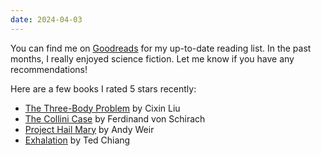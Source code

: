 ```yaml
---
date: 2024-04-03
---
```

You can find me on [Goodreads](https://www.goodreads.com/user/show/50192165-philipp) for my up-to-date reading list. In the past months, I really enjoyed science fiction. Let me know if you have any recommendations!

Here are a few books I rated 5 stars recently:

- [The Three-Body Problem](https://www.goodreads.com/book/show/20518872-the-three-body-problem) by Cixin Liu
- [The Collini Case](https://www.goodreads.com/book/show/16158581-the-collini-case) by Ferdinand von Schirach
- [Project Hail Mary](https://www.goodreads.com/book/show/54493401-project-hail-mary) by Andy Weir
- [Exhalation](https://www.goodreads.com/book/show/41160292-exhalation) by Ted Chiang